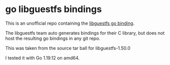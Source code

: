 # go libguestfs bindings

This is an unofficial repo containing the [libguestfs go binding](https://github.com/libguestfs/libguestfs).

The libguestfs team auto generates bindings for their C library, but does not host the resulting go bindings in any git repo.

This was taken from the source tar ball for libguestfs-1.50.0

I tested it with Go 1.19.12 on amd64.

